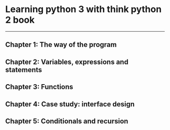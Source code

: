 # Learning python 3 with think python 2 book 
--------------------------------------------

## Chapter 1: The way of the program

## Chapter 2: Variables, expressions and statements

## Chapter 3: Functions

## Chapter 4: Case study: interface design

## Chapter 5: Conditionals and recursion